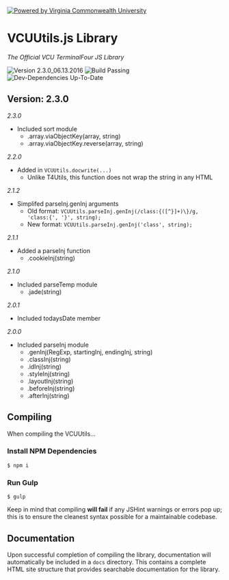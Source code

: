 [![Powered by Virginia Commonwealth University](https://t4tools.vcu.edu/github/images/powered-by.svg?8FusmRfQ8xZXc4)](http://www.vcu.edu/)

# VCUUtils.js Library
*The Official VCU TerminalFour JS Library*

![Version 2.3.0_06.13.2016](https://img.shields.io/badge/version-2.3.0__06.13.2016-lightgrey.svg)
![Build Passing](https://img.shields.io/badge/build-passing-brightgreen.svg)
![Dev-Dependencies Up-To-Date](https://img.shields.io/badge/devDependencies-up--to--date-yellow.svg)

## Version: 2.3.0
*2.3.0*
- Included sort module
    - .array.viaObjectKey(array, string)
    - .array.viaObjectKey.reverse(array, string)

*2.2.0*
- Added in `VCUUtils.docwrite(...)`
    - Unlike T4Utils, this function does not wrap the string in any HTML

*2.1.2*
- Simplifed parseInj.genInj arguments
    - Old format: `VCUUtils.parseInj.genInj(/class:{([^}]+)\}/g, 'class:{', '}', string);`
    - New format: `VCUUtils.parseInj.genInj('class', string);`

*2.1.1*
- Added a parseInj function
    - .cookieInj(string)

*2.1.0*
- Included parseTemp module
    - .jade(string)

*2.0.1*
- Included todaysDate member

*2.0.0*
- Included parseInj module
    - .genInj(RegExp, startingInj, endingInj, string)
    - .classInj(string)
    - .idInj(string)
    - .styleInj(string)
    - .layoutInj(string)
    - .beforeInj(string)
    - .afterInj(string)

## Compiling
When compiling the VCUUtils...
### Install NPM Dependencies
```
$ npm i
```
### Run Gulp
```
$ gulp
```
Keep in mind that compiling **will fail** if any JSHint warnings or errors pop up; this is to ensure the cleanest syntax possible for a maintainable codebase.

## Documentation
Upon successful completion of compiling the library, documentation will automatically be included in a `docs` directory. This contains a complete HTML site structure that provides searchable documentation for the library.
